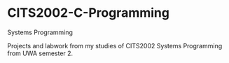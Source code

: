 # CITS2002-C-Programming
Systems Programming

Projects and labwork from my studies of CITS2002 Systems Programming from UWA semester 2.
